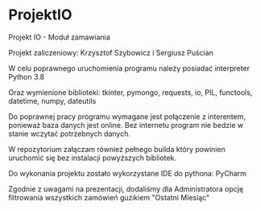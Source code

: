# ProjektIO
Projekt IO - Moduł zamawiania

Projekt zaliczeniowy: Krzysztof Szybowicz i Sergiusz Puścian

W celu poprawnego uruchomienia programu należy posiadać interpreter Python 3.8

Oraz wymienione biblioteki: 
tkinter,
pymongo,
requests,
io,
PIL,
functools,
datetime,
numpy,
dateutils

Do poprawnej pracy programu wymagane jest połączenie z interentem, ponieważ baza danych jest online. Bez internetu program nie bedzie w stanie wczytać potrzebnych danych.

W repozytorium załączam również pełnego builda który powinien uruchomić się bez instalacji powyższych bibliotek.

Do wykonania projektu zostało wykorzystane IDE do pythona: PyCharm

Zgodnie z uwagami na prezentacji, dodaliśmy dla Administratora opcję filtrowania wszystkich zamówień guzikiem "Ostatni Miesiąc"
